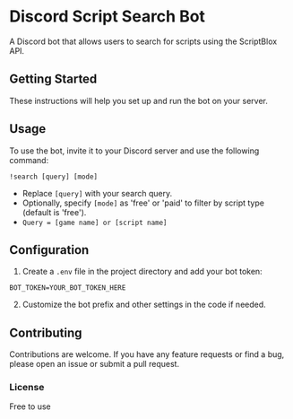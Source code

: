 # Discord Script Search Bot

A Discord bot that allows users to search for scripts using the ScriptBlox API.

## Getting Started

These instructions will help you set up and run the bot on your server.

## Usage
To use the bot, invite it to your Discord server and use the following command:
```
!search [query] [mode]
```
- Replace `[query]` with your search query.
- Optionally, specify `[mode]` as 'free' or 'paid' to filter by script type (default is 'free').
- `Query = [game name] or [script name]`

## Configuration
1. Create a `.env` file in the project directory and add your bot token:
```
BOT_TOKEN=YOUR_BOT_TOKEN_HERE
```
2. Customize the bot prefix and other settings in the code if needed.

  
## Contributing
Contributions are welcome. If you have any feature requests or find a bug, please open an issue or submit a pull request.

### License
Free to use

